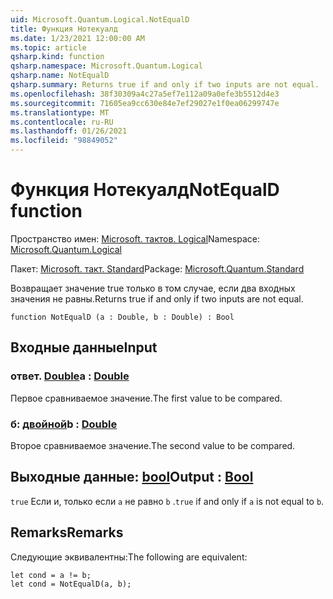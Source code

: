 ```yaml
---
uid: Microsoft.Quantum.Logical.NotEqualD
title: Функция Нотекуалд
ms.date: 1/23/2021 12:00:00 AM
ms.topic: article
qsharp.kind: function
qsharp.namespace: Microsoft.Quantum.Logical
qsharp.name: NotEqualD
qsharp.summary: Returns true if and only if two inputs are not equal.
ms.openlocfilehash: 38f30309a4c27a5ef7e112a09a0efe3b5512d4e3
ms.sourcegitcommit: 71605ea9cc630e84e7ef29027e1f0ea06299747e
ms.translationtype: MT
ms.contentlocale: ru-RU
ms.lasthandoff: 01/26/2021
ms.locfileid: "98849052"
---
```

# <a name="notequald-function"></a><span data-ttu-id="fa6d7-102">Функция Нотекуалд</span><span class="sxs-lookup"><span data-stu-id="fa6d7-102">NotEqualD function</span></span>

<span data-ttu-id="fa6d7-103">Пространство имен: [Microsoft. тактов. Logical](xref:Microsoft.Quantum.Logical)</span><span class="sxs-lookup"><span data-stu-id="fa6d7-103">Namespace: [Microsoft.Quantum.Logical](xref:Microsoft.Quantum.Logical)</span></span>

<span data-ttu-id="fa6d7-104">Пакет: [Microsoft. такт. Standard](https://nuget.org/packages/Microsoft.Quantum.Standard)</span><span class="sxs-lookup"><span data-stu-id="fa6d7-104">Package: [Microsoft.Quantum.Standard](https://nuget.org/packages/Microsoft.Quantum.Standard)</span></span>


<span data-ttu-id="fa6d7-105">Возвращает значение true только в том случае, если два входных значения не равны.</span><span class="sxs-lookup"><span data-stu-id="fa6d7-105">Returns true if and only if two inputs are not equal.</span></span>

```qsharp
function NotEqualD (a : Double, b : Double) : Bool
```


## <a name="input"></a><span data-ttu-id="fa6d7-106">Входные данные</span><span class="sxs-lookup"><span data-stu-id="fa6d7-106">Input</span></span>

### <a name="a--double"></a><span data-ttu-id="fa6d7-107">ответ. [Double](xref:microsoft.quantum.lang-ref.double)</span><span class="sxs-lookup"><span data-stu-id="fa6d7-107">a : [Double](xref:microsoft.quantum.lang-ref.double)</span></span>

<span data-ttu-id="fa6d7-108">Первое сравниваемое значение.</span><span class="sxs-lookup"><span data-stu-id="fa6d7-108">The first value to be compared.</span></span>


### <a name="b--double"></a><span data-ttu-id="fa6d7-109">б: [двойной](xref:microsoft.quantum.lang-ref.double)</span><span class="sxs-lookup"><span data-stu-id="fa6d7-109">b : [Double](xref:microsoft.quantum.lang-ref.double)</span></span>

<span data-ttu-id="fa6d7-110">Второе сравниваемое значение.</span><span class="sxs-lookup"><span data-stu-id="fa6d7-110">The second value to be compared.</span></span>



## <a name="output--bool"></a><span data-ttu-id="fa6d7-111">Выходные данные: [bool](xref:microsoft.quantum.lang-ref.bool)</span><span class="sxs-lookup"><span data-stu-id="fa6d7-111">Output : [Bool](xref:microsoft.quantum.lang-ref.bool)</span></span>

<span data-ttu-id="fa6d7-112">`true` Если и, только если `a` не равно `b` .</span><span class="sxs-lookup"><span data-stu-id="fa6d7-112">`true` if and only if `a` is not equal to `b`.</span></span>

## <a name="remarks"></a><span data-ttu-id="fa6d7-113">Remarks</span><span class="sxs-lookup"><span data-stu-id="fa6d7-113">Remarks</span></span>

<span data-ttu-id="fa6d7-114">Следующие эквивалентны:</span><span class="sxs-lookup"><span data-stu-id="fa6d7-114">The following are equivalent:</span></span>

```qsharp
let cond = a != b;
let cond = NotEqualD(a, b);
```